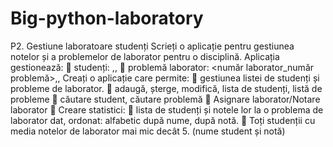 # Big-python-laboratory

P2. Gestiune laboratoare studenți
Scrieți o aplicație pentru gestiunea notelor și a problemelor de laborator pentru o disciplină. 
Aplicația gestionează:
 studenți: <studentID>,<nume>,<grup> 
 problemă laborator: <număr laborator_număr problemă>,<descriere>, <deadline>
Creați o aplicație care permite:
 gestiunea listei de studenți și probleme de laborator.
 adaugă, șterge, modifică, lista de studenți, listă de probleme
 căutare student, căutare problemă
 Asignare laborator/Notare laborator
 Creare statistici:
 lista de studenți și notele lor la o problema de laborator dat, ordonat: alfabetic după nume, 
după notă.
 Toți studenții cu media notelor de laborator mai mic decât 5. (nume student și notă)
